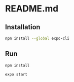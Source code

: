# README.md

## Installation

```bash
npm install --global expo-cli
```

## Run

```bash
npm install
```

```bash
expo start
```
